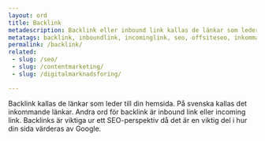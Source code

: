 ```yaml
---
layout: ord
title: Backlink
metadescription: Backlink eller inbound link kallas de länkar som leder till din hemsida.
metatags: backlink, inboundlink, incominglink, seo, offsiteseo, inkommandelänkar
permalink: /backlink/
related:
 - slug: /seo/
 - slug: /contentmarketing/
 - slug: /digitalmarknadsforing/

---
```

Backlink kallas de länkar som leder till din hemsida. På svenska kallas det inkommande länkar. Andra ord för backlink är inbound link eller incoming link. Backlinks är viktiga ur ett SEO-perspektiv då det är en viktig del i hur din sida värderas av Google. 


